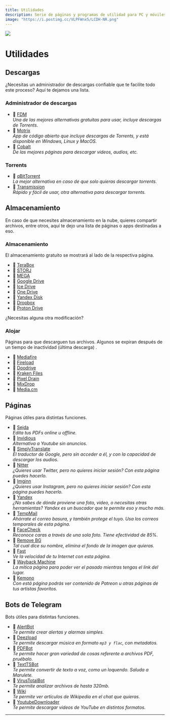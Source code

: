 ```yaml
---
title: Utilidades
description: Serie de páginas y programas de utilidad para PC y móviles
image: "https://i.postimg.cc/VLPFWnx5/LCDH-NR.png"
---
```

![](https://i.postimg.cc/PJstW1Sn/util.png)    
# Utilidades

## Descargas

¿Necesitas un administrador de descargas confiable que te facilite todo este proceso? Aquí te dejamos una lista.

### Administrador de descargas

-  🍩 [FDM](https://www.freedownloadmanager.org/)    
*Una de las mejores alternativas gratuitas para usar, incluye descargas de Torrents.*
-  🍩 [Motrix](https://motrix.app/)        
*App de código abierto que incluye descargas de Torrents, y está disponible en Windows, Linux y MacOS.*
-  🍩 [Cobalt](https://cobalt.tools/)    
*De las mejores páginas para descargar videos, audios, etc.*

### Torrents

-  🍩 [qBitTorrent](https://www.qbittorrent.org/)    
*La mejor alternativa en caso de que solo quieras descargar torrents.*
-  🍩 [Transmission](https://transmissionbt.com/)    
*Rápido y fácil de usar, otra alternativa para descargar torrents.*

## Almacenamiento

En caso de que necesites almacenamiento en la nube, quieres compartir archivos, entre otros, aquí te dejo una lista de páginas o apps destinadas a eso.

### Almacenamiento

El almacenamiento gratuito se mostrará al lado de la respectiva página.

-  🍩 [TeraBox](https://www.terabox.com/) <Badge type="info" text="1TB" />
-  🍩 [STORJ](https://www.storj.io/) <Badge type="info" text="25GB" />
-  🍩 [MEGA](https://mega.nz/) <Badge type="info" text="20GB" />
-  🍩 [Google Drive](https://drive.google.com/) <Badge type="info" text="15GB" />
-  🍩 [Ice Drive](https://icedrive.net/) <Badge type="info" text="10GB" />
-  🍩 [One Drive](https://onedrive.live.com/) <Badge type="info" text="5GB" />
-  🍩 [Yandex Disk](https://disk.yandex.com/) <Badge type="info" text="5GB" />
-  🍩 [Dropbox](https://www.dropbox.com/) <Badge type="info" text="2GB" />
-  🍩 [Proton Drive](https://proton.me/drive) <Badge type="info" text="1GB" />

¿Necesitas alguna otra modificación?

### Alojar

Páginas para que descarguen tus archivos. Algunos se expiran después de un tiempo de inactividad (última descarga)    .

-  🍩 [Mediafire](https://www.mediafire.com/)    
-  🍩 [Fireload](https://www.fireload.com/)    
-  🍩 [Doodrive](https://doodrive.com/)    
-  🍩 [Kraken Files](https://krakenfiles.com/) <Badge type="info" text="90 dias" />      
-  🍩 [Pixel Drain](https://pixeldrain.com/)<Badge type="info" text="60 dias" />      
-  🍩 [MixDrop](https://mixdrop.co/)<Badge type="info" text="60 dias" />      
-  🍩 [Media.cm](https://media.cm/)<Badge type="info" text="infinito, solo videos" />      


## Páginas

Páginas útiles para distintas funciones.

-  🍩 [Sejda](https://www.sejda.com/pdf-editor)    
*Edita tus PDFs online u offline.*
-  🍩 [Invidious](http://invidious.poast.org/)    
*Alternativa a Youtube sin anuncios.*
-  🍩 [SimplyTranslate](http://translate.syncpundit.io/)    
*El traductor de Google, pero sin acceder a él, y con la capacidad de descargar los audios.*
-  🍩 [Nitter](https://twiiit.com/)    
*¿Quieres usar Twitter, pero no quieres iniciar sesión? Con esta página puedes hacerlo.*
-  🍩 [Imginn](http://imginn.com/)    
*¿Quieres usar Instagram, pero no quieres iniciar sesión? Con esta página puedes hacerlo.*
-  🍩 [Yandex](https://yandex.com/)    
*¿No sabes de dónde proviene una foto, video, o necesitas otras herramientas? Yandex es un buscador que te permite eso y mucho más.*
-  🍩 [TempMail](https://temp-mail.org/es/)    
*Ahórrate el correo basura, y también protege el tuyo. Usa los correos temporales de esta página.*
-  🍩 [FaceCheck](https://facecheck.id/es)    
*Reconoce caras a través de una sola foto. Tiene efectividad de 85%.*
-  🍩 [Remove BG](https://www.remove.bg/es)    
*Tal cual dice su nombre, elimina el fondo de la imagen que quieras.*
-  🍩 [Fast](https://fast.com/es/)    
*Ve la velocidad de tu Internet con esta página.*
-  🍩 [Wayback Machine](https://web.archive.org/)    
*La mítica página para poder ver el pasado mientras tengas el link del lugar.*
-  🍩 [Kemono](https://kemono.party/artists) <Badge type="info" text="18+" />      
*Con está página podrás ver contenido de Patreon u otras páginas de tus artistas favoritos.*


## Bots de Telegram

Bots útiles para distintas funciones.

-  🍩 [AlertBot](https://t.me/AlertBot)    
*Te permite crear alertas y alarmas simples.*
-  🍩 [Deezload](https://t.me/deezload2bot)    
*Te permite descargar música en formato `mp3 y flac`, con metadatos.*
-  🍩 [PDFBot](https://t.me/pdfbot)    
*Te permite hacer gran variedad de cosas referente a archivos PDF, pruébalo.*
-  🍩 [TextTSBot](https://t.me/TextTSBot)    
*Te permite convertir de texto a voz, como un loquendo. Saluda a Marulete.*
-  🍩 [VirusTotalBot](https://t.me/VirusTotalAV_bot)    
*Te permite analizar archivos de hasta 320mb.*
-  🍩 [Wiki](https://t.me/wiki)    
*Te permite ver artículos de Wikipedia en el chat que quieras.*
-  🍩 [YoutubeDownloader](https://t.me/youtubedownload3r_robot)    
*Te permite descargar videos de YouTube en distintos formatos.*

---


